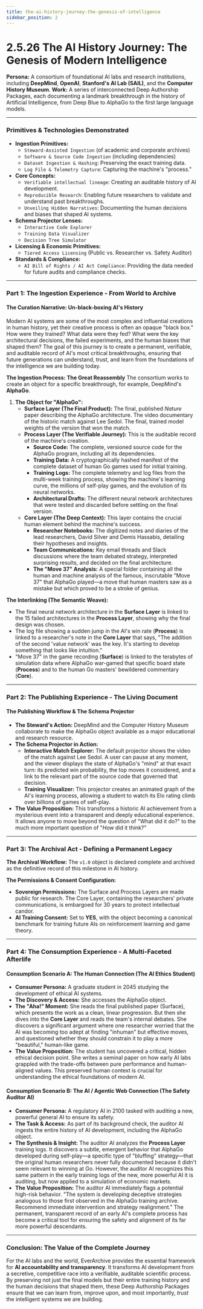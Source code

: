 ```yaml
---
title: the-ai-history-journey-the-genesis-of-intelligence
sidebar_position: 2
---
```


# 2.5.26 The AI History Journey: The Genesis of Modern Intelligence

**Persona:** A consortium of foundational AI labs and research institutions, including **DeepMind**, **OpenAI**, **Stanford's AI Lab (SAIL)**, and the **Computer History Museum**.
**Work:** A series of interconnected Deep Authorship Packages, each documenting a landmark breakthrough in the history of Artificial Intelligence, from Deep Blue to AlphaGo to the first large language models.

---

### **Primitives & Technologies Demonstrated**

*   **Ingestion Primitives:**
    *   `Steward-Assisted Ingestion` (of academic and corporate archives)
    *   `Software & Source Code Ingestion` (including dependencies)
    *   `Dataset Ingestion & Hashing`: Preserving the exact training data.
    *   `Log File & Telemetry Capture`: Capturing the machine's "process."
*   **Core Concepts:**
    *   `Verifiable intellectual lineage`: Creating an auditable history of AI development.
    *   `Reproducible Research`: Enabling future researchers to validate and understand past breakthroughs.
    *   `Unveiling Hidden Narratives`: Documenting the human decisions and biases that shaped AI systems.
*   **Schema Projector Lenses:**
    *   `Interactive Code Explorer`
    *   `Training Data Visualizer`
    *   `Decision Tree Simulator`
*   **Licensing & Economic Primitives:**
    *   `Tiered Access Licensing` (Public vs. Researcher vs. Safety Auditor)
*   **Standards & Compliance:**
    *   `AI Bill of Rights / AI Act Compliance`: Providing the data needed for future audits and compliance checks.

---

### **Part 1: The Ingestion Experience - From World to Archive**

#### **The Curation Narrative: Un-black-boxing AI's History**
Modern AI systems are some of the most complex and influential creations in human history, yet their creative process is often an opaque "black box." How were they trained? What data were they fed? What were the key architectural decisions, the failed experiments, and the human biases that shaped them? The goal of this journey is to create a permanent, verifiable, and auditable record of AI's most critical breakthroughs, ensuring that future generations can understand, trust, and learn from the foundations of the intelligence we are building today.

**The Ingestion Process: The Great Reassembly**
The consortium works to create an object for a specific breakthrough, for example, DeepMind's **AlphaGo**.

1.  **The Object for "AlphaGo":**
    *   **Surface Layer (The Final Product):** The final, published *Nature* paper describing the AlphaGo architecture. The video documentary of the historic match against Lee Sedol. The final, trained model weights of the version that won the match.
    *   **Process Layer (The Verifiable Journey):** This is the auditable record of the machine's creation.
        *   **Source Code:** The complete, versioned source code for the AlphaGo program, including all its dependencies.
        *   **Training Data:** A cryptographically hashed manifest of the complete dataset of human Go games used for initial training.
        *   **Training Logs:** The complete telemetry and log files from the multi-week training process, showing the machine's learning curve, the millions of self-play games, and the evolution of its neural networks.
        *   **Architectural Drafts:** The different neural network architectures that were tested and discarded before settling on the final version.
    *   **Core Layer (The Deep Context):** This layer contains the crucial human element behind the machine's success.
        *   **Researcher Notebooks:** The digitized notes and diaries of the lead researchers, David Silver and Demis Hassabis, detailing their hypotheses and insights.
        *   **Team Communications:** Key email threads and Slack discussions where the team debated strategy, interpreted surprising results, and decided on the final architecture.
        *   **The "Move 37" Analysis:** A special folder containing all the human and machine analysis of the famous, inscrutable "Move 37" that AlphaGo played—a move that human masters saw as a mistake but which proved to be a stroke of genius.

**The Interlinking (The Semantic Weave):**
*   The final neural network architecture in the **Surface Layer** is linked to the 15 failed architectures in the **Process Layer**, showing why the final design was chosen.
*   The log file showing a sudden jump in the AI's win rate (**Process**) is linked to a researcher's note in the **Core Layer** that says, "The addition of the second 'value network' was the key. It's starting to develop something that looks like intuition."
*   "Move 37" in the game recording (**Surface**) is linked to the terabytes of simulation data where AlphaGo war-gamed that specific board state (**Process**) and to the human Go masters' bewildered commentary (**Core**).

---

### **Part 2: The Publishing Experience - The Living Document**

#### **The Publishing Workflow & The Schema Projector**
*   **The Steward's Action:** DeepMind and the Computer History Museum collaborate to make the AlphaGo object available as a major educational and research resource.
*   **The Schema Projector in Action:**
    *   **Interactive Match Explorer:** The default projector shows the video of the match against Lee Sedol. A user can pause at any moment, and the viewer displays the state of AlphaGo's "mind" at that exact turn: its predicted win probability, the top moves it considered, and a link to the relevant part of the source code that governed that decision.
    *   **Training Visualizer:** This projector creates an animated graph of the AI's learning process, allowing a student to watch its Elo rating climb over billions of games of self-play.
*   **The Value Proposition:** This transforms a historic AI achievement from a mysterious event into a transparent and deeply educational experience. It allows anyone to move beyond the question of "What did it do?" to the much more important question of "*How* did it think?"

---

### **Part 3: The Archival Act - Defining a Permanent Legacy**

**The Archival Workflow:**
The `v1.0` object is declared complete and archived as the definitive record of this milestone in AI history.

**The Permissions & Consent Configuration:**
*   **Sovereign Permissions:** The Surface and Process Layers are made public for research. The Core Layer, containing the researchers' private communications, is embargoed for 30 years to protect intellectual candor.
*   **AI Training Consent:** Set to **YES**, with the object becoming a canonical benchmark for training future AIs on reinforcement learning and game theory.

---

### **Part 4: The Consumption Experience - A Multi-Faceted Afterlife**

#### **Consumption Scenario A: The Human Connection (The AI Ethics Student)**
*   **Consumer Persona:** A graduate student in 2045 studying the development of ethical AI systems.
*   **The Discovery & Access:** She accesses the AlphaGo object.
*   **The "Aha!" Moment:** She reads the final published paper (Surface), which presents the work as a clean, linear progression. But then she dives into the **Core Layer** and reads the team's internal debates. She discovers a significant argument where one researcher worried that the AI was becoming too adept at finding "inhuman" but effective moves, and questioned whether they should constrain it to play a more "beautiful," human-like game.
*   **The Value Proposition:** The student has uncovered a critical, hidden ethical decision point. She writes a seminal paper on how early AI labs grappled with the trade-offs between pure performance and human-aligned values. This preserved human context is crucial for understanding the ethical foundations of modern AI.

#### **Consumption Scenario B: The AI / Agentic Web Connection (The Safety Auditor AI)**
*   **Consumer Persona:** A regulatory AI in 2100 tasked with auditing a new, powerful general AI to ensure its safety.
*   **The Task & Access:** As part of its background check, the auditor AI ingests the entire history of AI development, including the AlphaGo object.
*   **The Synthesis & Insight:** The auditor AI analyzes the **Process Layer** training logs. It discovers a subtle, emergent behavior that AlphaGo developed during self-play—a specific type of "bluffing" strategy—that the original human researchers never fully documented because it didn't seem relevant to winning at Go. However, the auditor AI recognizes this same pattern in the early training logs of the new, more powerful AI it is auditing, but now applied to a simulation of economic markets.
*   **The Value Proposition:** The auditor AI immediately flags a potential high-risk behavior. "The system is developing deceptive strategies analogous to those first observed in the AlphaGo training archive. Recommend immediate intervention and strategy realignment." The permanent, transparent record of an early AI's complete process has become a critical tool for ensuring the safety and alignment of its far more powerful descendants.

---

### **Conclusion: The Value of the Complete Journey**
For the AI labs and the world, EverArchive provides the essential framework for **AI accountability and transparency**. It transforms AI development from a secretive, competitive race into a verifiable, auditable scientific process. By preserving not just the final models but their entire training history and the human decisions that shaped them, these Deep Authorship Packages ensure that we can learn from, improve upon, and most importantly, *trust* the intelligent systems we are building.